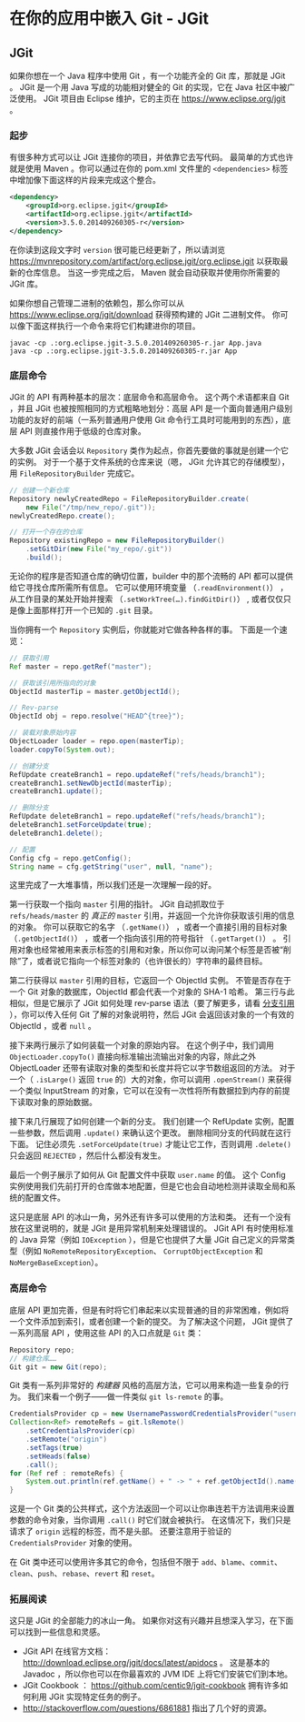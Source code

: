 # 在你的应用中嵌入 Git - JGit

## JGit

如果你想在一个 Java 程序中使用 Git ，有一个功能齐全的 Git 库，那就是 JGit 。 JGit 是一个用 Java 写成的功能相对健全的 Git 的实现，它在 Java 社区中被广泛使用。 JGit 项目由 Eclipse 维护，它的主页在 https://www.eclipse.org/jgit 。

### 起步

有很多种方式可以让 JGit 连接你的项目，并依靠它去写代码。 最简单的方式也许就是使用 Maven 。你可以通过在你的 pom.xml 文件里的 `<dependencies>` 标签中增加像下面这样的片段来完成这个整合。

```xml
<dependency>
    <groupId>org.eclipse.jgit</groupId>
    <artifactId>org.eclipse.jgit</artifactId>
    <version>3.5.0.201409260305-r</version>
</dependency>
```

在你读到这段文字时 `version` 很可能已经更新了，所以请浏览 https://mvnrepository.com/artifact/org.eclipse.jgit/org.eclipse.jgit 以获取最新的仓库信息。 当这一步完成之后， Maven 就会自动获取并使用你所需要的 JGit 库。

如果你想自己管理二进制的依赖包，那么你可以从 https://www.eclipse.org/jgit/download 获得预构建的 JGit 二进制文件。 你可以像下面这样执行一个命令来将它们构建进你的项目。

```shell
javac -cp .:org.eclipse.jgit-3.5.0.201409260305-r.jar App.java
java -cp .:org.eclipse.jgit-3.5.0.201409260305-r.jar App
```

### 底层命令

JGit 的 API 有两种基本的层次：底层命令和高层命令。 这个两个术语都来自 Git ，并且 JGit 也被按照相同的方式粗略地划分：高层 API 是一个面向普通用户级别功能的友好的前端（一系列普通用户使用 Git 命令行工具时可能用到的东西），底层 API 则直接作用于低级的仓库对象。

大多数 JGit 会话会以 `Repository` 类作为起点，你首先要做的事就是创建一个它的实例。 对于一个基于文件系统的仓库来说（嗯， JGit 允许其它的存储模型），用 `FileRepositoryBuilder` 完成它。

```java
// 创建一个新仓库
Repository newlyCreatedRepo = FileRepositoryBuilder.create(
    new File("/tmp/new_repo/.git"));
newlyCreatedRepo.create();

// 打开一个存在的仓库
Repository existingRepo = new FileRepositoryBuilder()
    .setGitDir(new File("my_repo/.git"))
    .build();
```

无论你的程序是否知道仓库的确切位置，builder 中的那个流畅的 API 都可以提供给它寻找仓库所需所有信息。 它可以使用环境变量 （`.readEnvironment()`） ，从工作目录的某处开始并搜索 （`.setWorkTree(…).findGitDir()`） , 或者仅仅只是像上面那样打开一个已知的 `.git` 目录。

当你拥有一个 `Repository` 实例后，你就能对它做各种各样的事。 下面是一个速览：

```java
// 获取引用
Ref master = repo.getRef("master");

// 获取该引用所指向的对象
ObjectId masterTip = master.getObjectId();

// Rev-parse
ObjectId obj = repo.resolve("HEAD^{tree}");

// 装载对象原始内容
ObjectLoader loader = repo.open(masterTip);
loader.copyTo(System.out);

// 创建分支
RefUpdate createBranch1 = repo.updateRef("refs/heads/branch1");
createBranch1.setNewObjectId(masterTip);
createBranch1.update();

// 删除分支
RefUpdate deleteBranch1 = repo.updateRef("refs/heads/branch1");
deleteBranch1.setForceUpdate(true);
deleteBranch1.delete();

// 配置
Config cfg = repo.getConfig();
String name = cfg.getString("user", null, "name");
```

这里完成了一大堆事情，所以我们还是一次理解一段的好。

第一行获取一个指向 `master` 引用的指针。 JGit 自动抓取位于 `refs/heads/master` 的 *真正的* `master` 引用，并返回一个允许你获取该引用的信息的对象。 你可以获取它的名字 （`.getName()`） ，或者一个直接引用的目标对象 （`.getObjectId()`） ，或者一个指向该引用的符号指针 （`.getTarget()`） 。 引用对象也经常被用来表示标签的引用和对象，所以你可以询问某个标签是否被“削除”了，或者说它指向一个标签对象的（也许很长的）字符串的最终目标。

第二行获得以 `master` 引用的目标，它返回一个 ObjectId 实例。 不管是否存在于一个 Git 对象的数据库，ObjectId 都会代表一个对象的 SHA-1 哈希。 第三行与此相似，但是它展示了 JGit 如何处理 rev-parse 语法（要了解更多，请看 [分支引用](https://git-scm.com/book/zh/v2/ch00/_branch_references) ），你可以传入任何 Git 了解的对象说明符，然后 JGit 会返回该对象的一个有效的 ObjectId ，或者 `null` 。

接下来两行展示了如何装载一个对象的原始内容。 在这个例子中，我们调用 `ObjectLoader.copyTo()` 直接向标准输出流输出对象的内容，除此之外 ObjectLoader 还带有读取对象的类型和长度并将它以字节数组返回的方法。 对于一个（ `.isLarge()` 返回 `true` 的）大的对象，你可以调用 `.openStream()` 来获得一个类似 InputStream 的对象，它可以在没有一次性将所有数据拉到内存的前提下读取对象的原始数据。

接下来几行展现了如何创建一个新的分支。 我们创建一个 RefUpdate 实例，配置一些参数，然后调用 `.update()` 来确认这个更改。 删除相同分支的代码就在这行下面。 记住必须先 `.setForceUpdate(true)` 才能让它工作，否则调用 `.delete()` 只会返回 `REJECTED` ，然后什么都没有发生。

最后一个例子展示了如何从 Git 配置文件中获取 `user.name` 的值。 这个 Config 实例使用我们先前打开的仓库做本地配置，但是它也会自动地检测并读取全局和系统的配置文件。

这只是底层 API 的冰山一角，另外还有许多可以使用的方法和类。 还有一个没有放在这里说明的，就是 JGit 是用异常机制来处理错误的。 JGit API 有时使用标准的 Java 异常（例如 `IOException` ），但是它也提供了大量 JGit 自己定义的异常类型（例如 `NoRemoteRepositoryException`、 `CorruptObjectException` 和 `NoMergeBaseException`）。

### 高层命令

底层 API 更加完善，但是有时将它们串起来以实现普通的目的非常困难，例如将一个文件添加到索引，或者创建一个新的提交。 为了解决这个问题， JGit 提供了一系列高层 API ，使用这些 API 的入口点就是 `Git` 类：

```java
Repository repo;
// 构建仓库……
Git git = new Git(repo);
```

Git 类有一系列非常好的 *构建器* 风格的高层方法，它可以用来构造一些复杂的行为。 我们来看一个例子——做一件类似 `git ls-remote` 的事。

```java
CredentialsProvider cp = new UsernamePasswordCredentialsProvider("username", "p4ssw0rd");
Collection<Ref> remoteRefs = git.lsRemote()
    .setCredentialsProvider(cp)
    .setRemote("origin")
    .setTags(true)
    .setHeads(false)
    .call();
for (Ref ref : remoteRefs) {
    System.out.println(ref.getName() + " -> " + ref.getObjectId().name());
}
```

这是一个 Git 类的公共样式，这个方法返回一个可以让你串连若干方法调用来设置参数的命令对象，当你调用 `.call()` 时它们就会被执行。 在这情况下，我们只是请求了 `origin` 远程的标签，而不是头部。 还要注意用于验证的 `CredentialsProvider` 对象的使用。

在 Git 类中还可以使用许多其它的命令，包括但不限于 `add`、`blame`、`commit`、`clean`、`push`、`rebase`、`revert` 和 `reset`。

### 拓展阅读

这只是 JGit 的全部能力的冰山一角。 如果你对这有兴趣并且想深入学习，在下面可以找到一些信息和灵感。

- JGit API 在线官方文档： http://download.eclipse.org/jgit/docs/latest/apidocs 。 这是基本的 Javadoc ，所以你也可以在你最喜欢的 JVM IDE 上将它们安装它们到本地。
- JGit Cookbook ： https://github.com/centic9/jgit-cookbook 拥有许多如何利用 JGit 实现特定任务的例子。
- http://stackoverflow.com/questions/6861881 指出了几个好的资源。